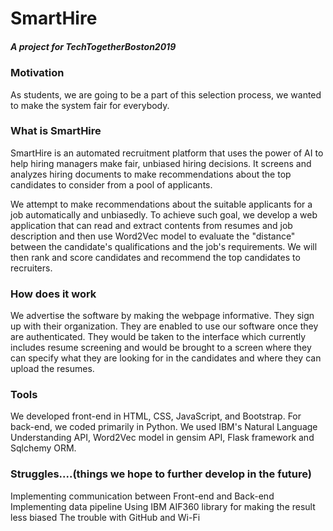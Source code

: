 # SmartHire
##### A project for TechTogetherBoston2019 ##

### Motivation
As students, we are going to be a part of this selection process, we wanted to make the system fair for everybody.

### What is SmartHire
SmartHire is an automated recruitment platform that uses the power of AI to help hiring managers make fair, unbiased hiring decisions. It screens and analyzes hiring documents to make recommendations about the top candidates to consider from a pool of applicants.

We attempt to make recommendations about the suitable applicants for a job automatically and unbiasedly. To achieve such goal, we develop a web application that can read and extract contents from resumes and job description and then use Word2Vec model to evaluate the "distance" between the candidate's qualifications and the job's requirements. We will then rank and score candidates and recommend the top candidates to recruiters.

### How does it work
We advertise the software by making the webpage informative. They sign up with their organization. They are enabled to use our software once they are authenticated. They would be taken to the interface which currently includes resume screening and would be brought to a screen where they can specify what they are looking for in the candidates and where they can upload the resumes.

### Tools
We developed front-end in HTML, CSS, JavaScript, and Bootstrap. For back-end, we coded primarily in Python. We used IBM's Natural Language Understanding API, Word2Vec model in gensim API, Flask framework and Sqlchemy ORM.

### Struggles....(things we hope to further develop in the future)
Implementing communication between Front-end and Back-end
Implementing data pipeline
Using IBM AIF360 library for making the result less biased
The trouble with GitHub and Wi-Fi

